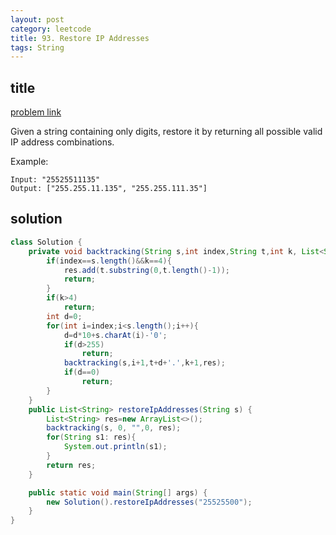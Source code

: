 ```yaml
---
layout: post
category: leetcode
title: 93. Restore IP Addresses
tags: String
---
```


## title
[problem link](https://leetcode.com/problems/restore-ip-addresses/description/)

Given a string containing only digits, restore it by returning all possible valid IP address combinations.

Example:

	Input: "25525511135"
	Output: ["255.255.11.135", "255.255.111.35"]

## solution


```java
class Solution {
    private void backtracking(String s,int index,String t,int k, List<String> res){
        if(index==s.length()&&k==4){
            res.add(t.substring(0,t.length()-1));
            return;
        }
        if(k>4)
            return;
        int d=0;
        for(int i=index;i<s.length();i++){
            d=d*10+s.charAt(i)-'0';
            if(d>255)
                return;
            backtracking(s,i+1,t+d+'.',k+1,res);
            if(d==0)
                return;
        }
    }
    public List<String> restoreIpAddresses(String s) {
        List<String> res=new ArrayList<>();
        backtracking(s, 0, "",0, res);
        for(String s1: res){
            System.out.println(s1);
        }
        return res;
    }

    public static void main(String[] args) {
        new Solution().restoreIpAddresses("25525500");
    }
}

```